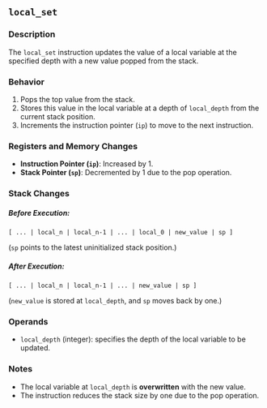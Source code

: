 ## `local_set`

### **Description**

The `local_set` instruction updates the value of a local variable at the specified depth with a new value popped from
the stack.

### **Behavior**

1. Pops the top value from the stack.
2. Stores this value in the local variable at a depth of `local_depth` from the current stack position.
3. Increments the instruction pointer (`ip`) to move to the next instruction.

### **Registers and Memory Changes**

- **Instruction Pointer (`ip`)**: Increased by 1.
- **Stack Pointer (`sp`)**: Decremented by 1 due to the pop operation.

### **Stack Changes**

##### **Before Execution:**

```
[ ... | local_n | local_n-1 | ... | local_0 | new_value | sp ]
```

(`sp` points to the latest uninitialized stack position.)

##### **After Execution:**

```
[ ... | local_n | local_n-1 | ... | new_value | sp ]
```

(`new_value` is stored at `local_depth`, and `sp` moves back by one.)

### **Operands**

- `local_depth` (integer): specifies the depth of the local variable to be updated.

### **Notes**

- The local variable at `local_depth` is **overwritten** with the new value.
- The instruction reduces the stack size by one due to the pop operation.